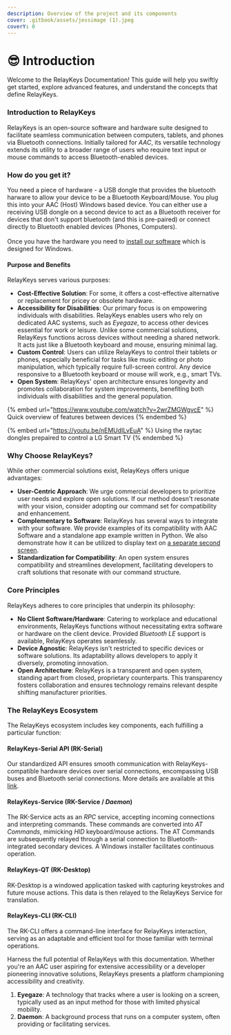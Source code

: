 ```yaml
---
description: Overview of the project and its components
cover: .gitbook/assets/jessimage (1).jpeg
coverY: 0
---
```


# 😎 Introduction

Welcome to the RelayKeys Documentation! This  guide will help you swiftly get started, explore advanced features, and understand the concepts that define RelayKeys.

### Introduction to RelayKeys

RelayKeys is an open-source software and hardware suite designed to facilitate seamless communication between computers, tablets, and phones via Bluetooth connections. Initially tailored for _AAC_, its versatile technology extends its utility to a broader range of users who require text input or mouse commands to access Bluetooth-enabled devices.

### How do you get it?

You need a piece of hardware - a USB dongle that provides the bluetooth harware to allow your device to be a Bluetooth Keyboard/Mouse. You plug this into your AAC (Host) Windows based device. You can either use a receiving USB dongle on a second device to act as a Bluetooth receiver for devices that don't support bluetooth (and this is pre-paired) or connect directly to Bluetooth enabled devices (Phones, Computers). \
\
Once you have the hardware you need to [install our software](installation/download-and-setup-software.md) which is designed for Windows.&#x20;

#### Purpose and Benefits

RelayKeys serves various purposes:

* **Cost-Effective Solution**: For some, it offers a cost-effective alternative or replacement for pricey or obsolete hardware.
* **Accessibility for Disabilities**: Our primary focus is on empowering individuals with disabilities. RelayKeys enables users who rely on dedicated AAC systems, such as _Eyegaze_, to access other devices essential for work or leisure. Unlike some commercial solutions, RelayKeys functions across devices without needing a shared network. It acts just like a Bluetooth keyboard and mouse, ensuring minimal lag.
* **Custom Control**: Users can utilize RelayKeys to control their tablets or phones, especially beneficial for tasks like music editing or photo manipulation, which typically require full-screen control. Any device responsive to a Bluetooth keyboard or mouse will work, e.g., smart TVs.
* **Open System**: RelayKeys' open architecture ensures longevity and promotes collaboration for system improvements, benefiting both individuals with disabilities and the general population.

{% embed url="https://www.youtube.com/watch?v=2wrZMGWgvcE" %}
Quick overview of features between devices
{% endembed %}

{% embed url="https://youtu.be/nEMUdILvEuA" %}
Using the raytac dongles prepaired to control a LG Smart TV
{% endembed %}

### Why Choose RelayKeys?

While other commercial solutions exist, RelayKeys offers unique advantages:

* **User-Centric Approach**: We urge commercial developers to prioritize user needs and explore open solutions. If our method doesn't resonate with your vision, consider adopting our command set for compatibility and enhancement.
* **Complementary to Software**: RelayKeys has several ways to integrate with your software. We provide examples of its compatibility with AAC Software and a standalone app example written in Python. We also demonstrate how it can be utilized to display text on [a separate second screen](https://github.com/AceCentre/open-ble-screen).
* **Standardization for Compatibility**: An open system ensures compatibility and streamlines development, facilitating developers to craft solutions that resonate with our command structure.

### Core Principles

RelayKeys adheres to core principles that underpin its philosophy:

* **No Client Software/Hardware**: Catering to workplace and educational environments, RelayKeys functions without necessitating extra software or hardware on the client device. Provided _Bluetooth LE_ support is available, RelayKeys operates seamlessly.
* **Device Agnostic**: RelayKeys isn't restricted to specific devices or software solutions. Its adaptability allows developers to apply it diversely, promoting innovation.
* **Open Architecture**: RelayKeys is a transparent and open system, standing apart from closed, proprietary counterparts. This transparency fosters collaboration and ensures technology remains relevant despite shifting manufacturer priorities.

### The RelayKeys Ecosystem

The RelayKeys ecosystem includes key components, each fulfilling a particular function:

#### RelayKeys-Serial API (RK-Serial)

Our standardized API ensures smooth communication with RelayKeys-compatible hardware devices over serial connections, encompassing USB buses and Bluetooth serial connections. More details are available at this [link](https://relaykeys.example.com/rk-serial).

#### RelayKeys-Service (RK-Service / _Daemon_)

The RK-Service acts as an _RPC_ service, accepting incoming connections and interpreting commands. These commands are converted into _AT Commands_, mimicking _HID_ keyboard/mouse actions. The AT Commands are subsequently relayed through a serial connection to Bluetooth-integrated secondary devices. A Windows installer facilitates continuous operation.

#### RelayKeys-QT (RK-Desktop)

RK-Desktop is a windowed application tasked with capturing keystrokes and future mouse actions. This data is then relayed to the RelayKeys Service for translation.

#### RelayKeys-CLI (RK-CLI)

The RK-CLI offers a command-line interface for RelayKeys interaction, serving as an adaptable and efficient tool for those familiar with terminal operations.

Harness the full potential of RelayKeys with this documentation. Whether you're an AAC user aspiring for extensive accessibility or a developer pioneering innovative solutions, RelayKeys presents a platform championing accessibility and creativity.

1. **Eyegaze**: A technology that tracks where a user is looking on a screen, typically used as an input method for those with limited physical mobility.
2. **Daemon**: A background process that runs on a computer system, often providing or facilitating services.
